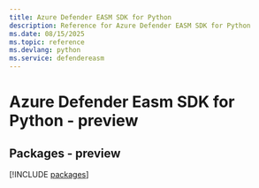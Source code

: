 ```yaml
---
title: Azure Defender EASM SDK for Python
description: Reference for Azure Defender EASM SDK for Python
ms.date: 08/15/2025
ms.topic: reference
ms.devlang: python
ms.service: defendereasm
---
```

# Azure Defender Easm SDK for Python - preview
## Packages - preview
[!INCLUDE [packages](defender-easm-index.md)]